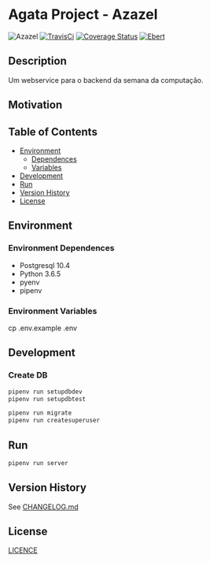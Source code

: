 # Agata Project - Azazel

![Azazel](https://img.shields.io/badge/agata--project-azazel-blue.svg)
[![TravisCi](https://travis-ci.org/agata-project/azazel.svg?branch=master)](https://travis-ci.org/agata-project/azazel)
[![Coverage Status](https://coveralls.io/repos/github/agata-project/azazel/badge.svg)](https://coveralls.io/github/agata-project/azazel)
[![Ebert](https://ebertapp.io/github/agata-project/azazel.svg)](https://ebertapp.io/github/agata-project/azazel)

## Description

Um webservice para o backend da semana da computação.

## Motivation

## Table of Contents

* [Environment](#environment)
  * [Dependences](#environment-dependences)
  * [Variables](#environment-variables)
* [Development](#development)
* [Run](#run)
* [Version History](#version-history)
* [License](#license)

## Environment

### Environment Dependences

* Postgresql 10.4
* Python 3.6.5
* pyenv
* pipenv

### Environment Variables

cp .env.example .env

## Development

### Create DB

```sh
pipenv run setupdbdev
pipenv run setupdbtest
```

```sh
pipenv run migrate
pipenv run createsuperuser
```

## Run

```sh
pipenv run server
```

## Version History

See [CHANGELOG.md](https://github.com/agata-project/azazel/blob/master/CHANGELOG.md)

## License

[LICENCE](https://github.com/agata-project/azazel/blob/master/LICENSE)
